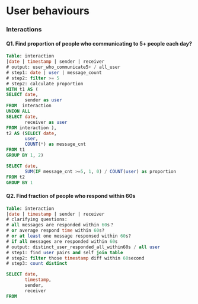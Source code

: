 # User behaviours

### Interactions

#### Q1. Find proportion of people who communicating to 5+ people each day? 

```sql
Table: interaction
|date | timestamp | sender | receiver
# output: user_who_communicate5+ / all_user
# step1: date | user | message_count 
# step2: filter >= 5 
# step2: calculate proportion 
WITH t1 AS (
SELECT date, 
       sender as user
FROM  interaction 
UNION ALL 
SELECT date, 
       receiver as user 
FROM interaction ), 
t2 AS (SELECT date, 
       user, 
       COUNT(*) as message_cnt
FROM t1
GROUP BY 1, 2) 

SELECT date, 
       SUM(IF message_cnt >=5, 1, 0) / COUNT(user) as proportion
FROM t2 
GROUP BY 1  
```

#### **Q2. Find fraction of people who respond within 60s**

```sql
Table: interaction
|date | timestamp | sender | receiver
# clarifying questions:
# all messages are responded within 60s？
# or average respond time within 60s?
# or at least one message responsed within 60s?
# if all messages are responded within 60s 
# output: distinct_user_responded_all_within60s / all user
# step1: find user pairs and self join table 
# step2: filter those timestamp diff within 60second 
# step3: count distinct 

SELECT date, 
       timestamp, 
       sender, 
       receiver 
FROM 
```


